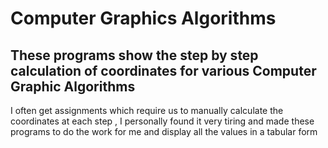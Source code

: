 <h1>Computer Graphics Algorithms
  <h2>These programs show the step by step calculation of coordinates for various Computer Graphic Algorithms</h2> 
  <p> I often get assignments which require us to manually calculate the coordinates at each step , I personally found it very tiring and made these programs to do the work for me and display all the values in a tabular form</p>
  </h1>
